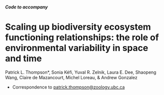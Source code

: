 ##### Code to accompany
# Scaling up biodiversity ecosystem functioning relationships: the role of environmental variability in space and time

Patrick L. Thompson*, Sonia Kéfi, Yuval R. Zelnik, Laura E. Dee, Shaopeng Wang, Claire de Mazancourt, Michel Loreau, & Andrew Gonzalez 

* Correspondence to patrick.thompson@zoology.ubc.ca 
